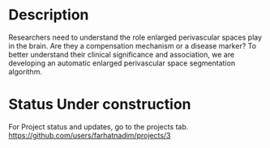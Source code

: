 # Description 
Researchers need to understand the role enlarged perivascular spaces play in the brain. Are they a compensation mechanism or a disease marker? To better understand their clinical significance and association, we are developing an automatic enlarged perivascular space segmentation algorithm.

# Status Under construction

For Project status and updates, go to the projects tab. 
https://github.com/users/farhatnadim/projects/3
